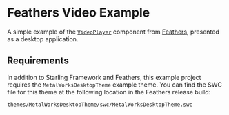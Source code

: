 # Feathers Video Example

A simple example of the [`VideoPlayer`](http://feathersui.com/help/video-player.html) component from [Feathers](http://feathersui.com/), presented as a desktop application.

## Requirements

In addition to Starling Framework and Feathers, this example project requires the `MetalWorksDesktopTheme` example theme. You can find the SWC file for this theme at the following location in the Feathers release build:

	themes/MetalWorksDesktopTheme/swc/MetalWorksDesktopTheme.swc